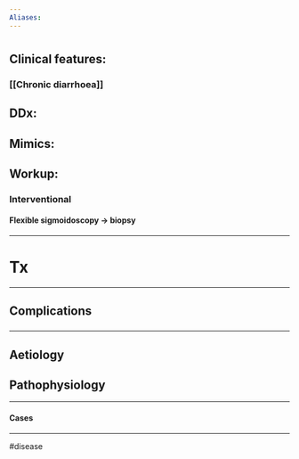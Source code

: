 ```yaml
---
Aliases:
---
```

# 
## Clinical features:
### [[Chronic diarrhoea]]
## DDx:
###
## Mimics:
###
## Workup:
### Interventional
#### Flexible sigmoidoscopy -> biopsy 

---
# Tx

---
## Complications
###

---
## Aetiology
## Pathophysiology

---
#### Cases


---
#disease 